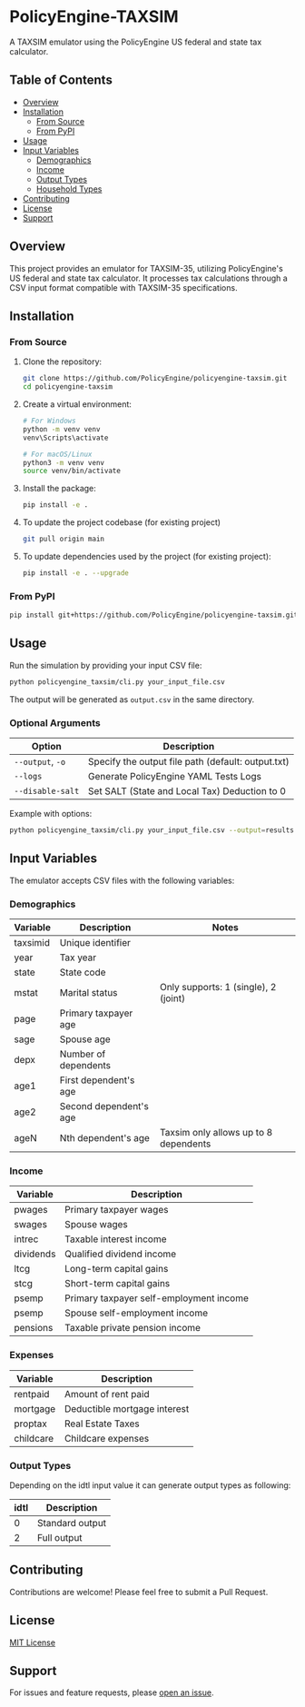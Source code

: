 # PolicyEngine-TAXSIM

A TAXSIM emulator using the PolicyEngine US federal and state tax calculator.

## Table of Contents
- [Overview](#overview)
- [Installation](#installation)
  - [From Source](#from-source)
  - [From PyPI](#from-pypi)
- [Usage](#usage)
- [Input Variables](#input-variables)
  - [Demographics](#demographics)
  - [Income](#income)
  - [Output Types](#output-types)
  - [Household Types](#household-types)
- [Contributing](#contributing)
- [License](#license)
- [Support](#support)

## Overview

This project provides an emulator for TAXSIM-35, utilizing PolicyEngine's US federal and state tax calculator. It processes tax calculations through a CSV input format compatible with TAXSIM-35 specifications.

## Installation

### From Source

1. Clone the repository:
   ```bash
   git clone https://github.com/PolicyEngine/policyengine-taxsim.git
   cd policyengine-taxsim
   ```
2. Create a virtual environment:
   ```bash
   # For Windows
   python -m venv venv
   venv\Scripts\activate

   # For macOS/Linux
   python3 -m venv venv
   source venv/bin/activate
   ```

3. Install the package:
   ```bash
   pip install -e .
   ```
4. To update the project codebase (for existing project)
    ```bash
   git pull origin main
   ```

5. To update dependencies used by the project (for existing project):
   ```bash
   pip install -e . --upgrade
   ```

### From PyPI

```bash
pip install git+https://github.com/PolicyEngine/policyengine-taxsim.git
```

## Usage

Run the simulation by providing your input CSV file:

```bash
python policyengine_taxsim/cli.py your_input_file.csv
```

The output will be generated as `output.csv` in the same directory.

### Optional Arguments

| Option | Description |
|--------|-------------|
| `--output`, `-o` | Specify the output file path (default: output.txt) |
| `--logs` | Generate PolicyEngine YAML Tests Logs |
| `--disable-salt` | Set SALT (State and Local Tax) Deduction to 0 |

Example with options:
```bash
python policyengine_taxsim/cli.py your_input_file.csv --output=results.csv --logs --disable-salt
```

## Input Variables

The emulator accepts CSV files with the following variables:

### Demographics

| Variable  | Description                     | Notes                                      |
|-----------|--------------------------------|---------------------------------------------|
| taxsimid  | Unique identifier              |                                             |
| year      | Tax year                       |                                             |
| state     | State code                     |                                             |
| mstat     | Marital status                 | Only supports: 1 (single), 2 (joint)        |
| page      | Primary taxpayer age           |                                             |
| sage      | Spouse age                     |                                             |
| depx      | Number of dependents           |                                             |
| age1      | First dependent's age          |                                             |
| age2      | Second dependent's age         |                                             |
| ageN      | Nth dependent's age            | Taxsim only allows up to 8 dependents       |

### Income

| Variable  | Description                             |
|-----------|-----------------------------------------|
| pwages    | Primary taxpayer wages                  |
| swages    | Spouse wages                            |
| intrec    | Taxable interest income                 |
| dividends | Qualified dividend income               |
| ltcg      | Long-term capital gains                 |
| stcg      | Short-term capital gains                |
| psemp     | Primary taxpayer self-employment income |
| psemp     | Spouse self-employment income           |
| pensions  | Taxable private pension income          |

### Expenses

| Variable  | Description                    |
|-----------|--------------------------------|
| rentpaid  | Amount of rent paid            |
| mortgage  | Deductible mortgage interest   |
| proptax   | Real Estate Taxes              |
| childcare | Childcare expenses             |

### Output Types

Depending on the idtl input value it can generate output types as following:

| idtl | Description     |
|------|-----------------|
| 0    | Standard output |
| 2    | Full output     |


## Contributing

Contributions are welcome! Please feel free to submit a Pull Request.

## License 
[MIT License](https://github.com/PolicyEngine/policyengine-taxsim?tab=License-1-ov-file#)

## Support

For issues and feature requests, please [open an issue](https://github.com/PolicyEngine/policyengine-taxsim/issues).